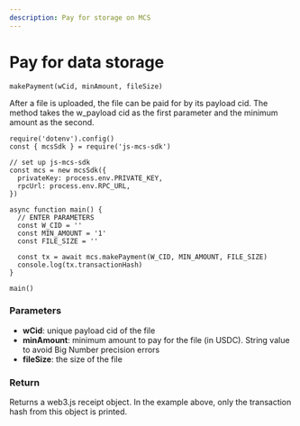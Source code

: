 ```yaml
---
description: Pay for storage on MCS
---
```


# Pay for data storage

`makePayment(wCid, minAmount, fileSize)`

After a file is uploaded, the file can be paid for by its payload cid. The method takes the w\_payload cid as the first parameter and the minimum amount as the second.

```
require('dotenv').config()
const { mcsSdk } = require('js-mcs-sdk')

// set up js-mcs-sdk
const mcs = new mcsSdk({
  privateKey: process.env.PRIVATE_KEY,
  rpcUrl: process.env.RPC_URL,
})

async function main() {
  // ENTER PARAMETERS
  const W_CID = ''
  const MIN_AMOUNT = '1'
  const FILE_SIZE = ''
   
  const tx = await mcs.makePayment(W_CID, MIN_AMOUNT, FILE_SIZE)
  console.log(tx.transactionHash)
}

main()
```

### Parameters

* **wCid**: unique payload cid of the file
* **minAmount**: minimum amount to pay for the file (in USDC). String value to avoid Big Number precision errors
* **fileSize**: the size of the file

### Return

Returns a web3.js receipt object. In the example above, only the transaction hash from this object is printed.
